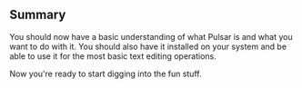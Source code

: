 ## Summary

You should now have a basic understanding of what Pulsar is and what you want to
do with it. You should also have it installed on your system and be able to use
it for the most basic text editing operations.

Now you're ready to start digging into the fun stuff.
